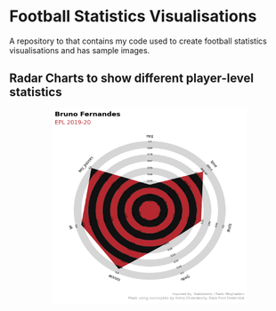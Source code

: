 # Football Statistics Visualisations
 A repository to that contains my code used to create football statistics visualisations and has sample images. 


## Radar Charts to show different player-level statistics

<p align="center">
  <img src="https://github.com/aritrartira/Football-Statistics-Visualisations/blob/main/imgs/1.png" width="350" height = "350" align="centre" title="This is me!">
</p>

